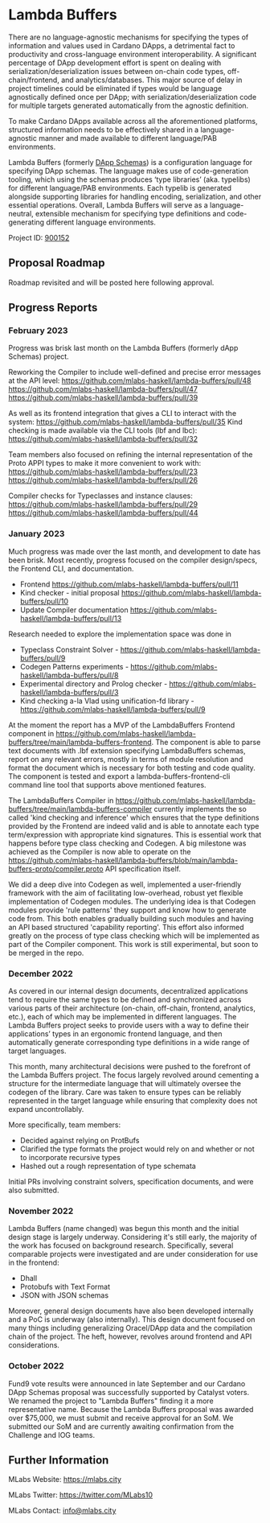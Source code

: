 # Lambda Buffers

There are no language-agnostic mechanisms for specifying the types of information and values used in Cardano DApps, a detrimental fact to productivity and cross-language environment interoperability. A significant percentage of DApp development effort is spent on dealing with serialization/deserialization issues between on-chain code types, off-chain/frontend, and analytics/databases. This major source of delay in project timelines could be eliminated if types would be language agnostically defined once per DApp; with serialization/deserialization code for multiple targets generated automatically from the agnostic definition.

To make Cardano DApps available across all the aforementioned platforms, structured information needs to be effectively shared in a language-agnostic manner and made available to different language/PAB environments.

Lambda Buffers (formerly [DApp Schemas](https://cardano.ideascale.com/c/idea/421376)) is a configuration language for specifying DApp schemas. The language makes use of code-generation tooling, which using the schemas produces ‘type libraries’ (aka. typelibs) for different language/PAB environments. Each typelib is generated alongside supporting libraries for handling encoding, serialization, and other essential operations. Overall, Lambda Buffers will serve as a language-neutral, extensible mechanism for specifying type definitions and code-generating different language environments.

Project ID: [900152](https://docs.google.com/spreadsheets/d/1bfnWFa94Y7Zj0G7dtpo9W1nAYGovJbswipxiHT4UE3g/edit#gid=917336114)

## Proposal Roadmap

Roadmap revisited and will be posted here following approval.

## Progress Reports

### February 2023

Progress was brisk last month on the Lambda Buffers (formerly dApp Schemas) project.

Reworking the Compiler to include well-defined and precise error messages at the API level:
https://github.com/mlabs-haskell/lambda-buffers/pull/48
https://github.com/mlabs-haskell/lambda-buffers/pull/47
https://github.com/mlabs-haskell/lambda-buffers/pull/39

As well as its frontend integration that gives a CLI to interact with the system:
https://github.com/mlabs-haskell/lambda-buffers/pull/35
Kind checking is made available via the CLI tools (lbf and lbc):
https://github.com/mlabs-haskell/lambda-buffers/pull/32

Team members also focused on refining the internal representation of the Proto APPI types to make it more convenient to work with:
https://github.com/mlabs-haskell/lambda-buffers/pull/23
https://github.com/mlabs-haskell/lambda-buffers/pull/26

Compiler checks for Typeclasses and instance clauses:
https://github.com/mlabs-haskell/lambda-buffers/pull/29
https://github.com/mlabs-haskell/lambda-buffers/pull/44

### January 2023

Much progress was made over the last month, and development to date has been brisk. Most recently, progress focused on the compiler design/specs, the Frontend CLI, and documentation.
* Frontend https://github.com/mlabs-haskell/lambda-buffers/pull/11
* Kind checker - initial proposal https://github.com/mlabs-haskell/lambda-buffers/pull/10
* Update Compiler documentation https://github.com/mlabs-haskell/lambda-buffers/pull/13

Research needed to explore the implementation space was done in
* Typeclass Constraint Solver - https://github.com/mlabs-haskell/lambda-buffers/pull/9
* Codegen Patterns experiments - https://github.com/mlabs-haskell/lambda-buffers/pull/8
* Experimental directory and Prolog checker - https://github.com/mlabs-haskell/lambda-buffers/pull/3
* Kind checking a-la Vlad using unification-fd library - https://github.com/mlabs-haskell/lambda-buffers/pull/9

At the moment the report has a MVP of the LambdaBuffers Frontend component in https://github.com/mlabs-haskell/lambda-buffers/tree/main/lambda-buffers-frontend. The component is able to parse text documents with .lbf extension specifying LambdaBuffers schemas, report on any relevant errors, mostly in terms of module resolution and format the document which is necessary for both testing and code quality. The component is tested and export a lambda-buffers-frontend-cli command line tool that supports above mentioned features.

The LambdaBuffers Compiler in https://github.com/mlabs-haskell/lambda-buffers/tree/main/lambda-buffers-compiler currently implements the so called 'kind checking and inference' which ensures that the type definitions provided by the Frontend are indeed valid and is able to annotate each type term/expression with appropriate kind signatures. This is essential work that happens before type class checking and Codegen. A big milestone was achieved as the Compiler is now able to operate on the https://github.com/mlabs-haskell/lambda-buffers/blob/main/lambda-buffers-proto/compiler.proto API specification itself.

We did a deep dive into Codegen as well, implemented a user-friendly framework with the aim of facilitating low-overhead, robust yet flexible implementation of Codegen modules. The underlying idea is that Codegen modules provide 'rule patterns' they support and know how to generate code from. This both enables gradually building such modules and having an API based structured 'capability reporting'. This effort also informed greatly on the process of type class checking which will be implemented as part of the Compiler component. This work is still experimental, but soon to be merged in the repo.

### December 2022

As covered in our internal design documents, decentralized applications tend to require the same types to be defined and synchronized across various parts of their architecture (on-chain, off-chain, frontend, analytics, etc.), each of which may be implemented in different languages. The Lambda Buffers project seeks to provide users with a way to define their applications’ types in an ergonomic frontend language, and then automatically generate corresponding type definitions in a wide range of target languages. 

This month, many architectural decisions were pushed to the forefront of the Lambda Buffers project. The focus largely revolved around cementing a structure for the intermediate language that will ultimately oversee the codegen of the library. Care was taken to ensure types can be reliably represented in the target language while ensuring that complexity does not expand uncontrollably.

More specifically, team members: 

* Decided against relying on ProtBufs
* Clarified the type formats the project would rely on and whether or not to incorporate recursive types
* Hashed out a rough representation of type schemata

Initial PRs involving constraint solvers, specification documents, and were also submitted.

### November 2022

Lambda Buffers (name changed) was begun this month and the initial design stage is largely underway. Considering it's still early, the majority of the work has focused on background research. Specifically, several comparable projects were investigated and are under consideration for use in the frontend:
* Dhall
* Protobufs with Text Format
* JSON with JSON schemas

Moreover, general design documents have also been developed internally and a PoC is underway (also internally). This design document focused on many things including generalizing Oracel/DApp data and the compilation chain of the project. The heft, however, revolves around frontend and API considerations.

### October 2022

Fund9 vote results were announced in late September and our Cardano DApp Schemas proposal was successfully supported by Catalyst voters. We renamed the project to "Lambda Buffers" finding it a more representative name. Because the Lambda Buffers proposal was awarded over $75,000, we must submit and receive approval for an SoM. We submitted our SoM and are currently awaiting confirmation from the Challenge and IOG teams.

## Further Information

MLabs Website: https://mlabs.city

MLabs Twitter: https://twitter.com/MLabs10

MLabs Contact: info@mlabs.city
